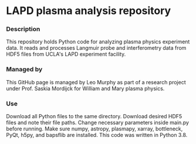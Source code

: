 # LAPD plasma analysis repository
### Description
This repository holds Python code for analyzing plasma physics experiment data. It reads and processes Langmuir probe and interferometry data from HDF5 files from UCLA's LAPD experiment facility.
### Managed by
This GitHub page is managed by Leo Murphy as part of a research project under Prof. Saskia Mordijck for William and Mary plasma physics.
### Use
Download all Python files to the same directory. Download desired HDF5 files and note their file paths. Change necessary parameters inside main.py before running. Make sure numpy, astropy, plasmapy, xarray, bottleneck, PyQt, h5py, and bapsflib are installed. This code was written in Python 3.8.
